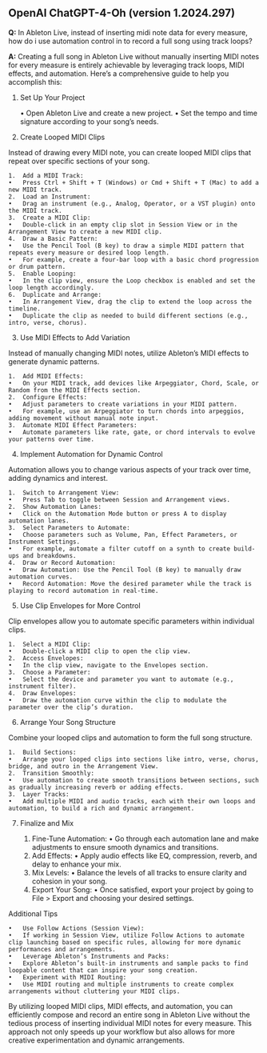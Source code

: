## OpenAI ChatGPT-4-Oh (version 1.2024.297)

**Q:** In Ableton Live, instead of inserting midi note data for every measure, how do i use automation control in to record a full song using track loops?

**A:** Creating a full song in Ableton Live without manually inserting MIDI notes for every measure is entirely achievable by leveraging track loops, MIDI effects, and automation. Here’s a comprehensive guide to help you accomplish this:

1. Set Up Your Project

	•	Open Ableton Live and create a new project.
	•	Set the tempo and time signature according to your song’s needs.

2. Create Looped MIDI Clips

Instead of drawing every MIDI note, you can create looped MIDI clips that repeat over specific sections of your song.

	1.	Add a MIDI Track:
	•	Press Ctrl + Shift + T (Windows) or Cmd + Shift + T (Mac) to add a new MIDI track.
	2.	Load an Instrument:
	•	Drag an instrument (e.g., Analog, Operator, or a VST plugin) onto the MIDI track.
	3.	Create a MIDI Clip:
	•	Double-click in an empty clip slot in Session View or in the Arrangement View to create a new MIDI clip.
	4.	Draw a Basic Pattern:
	•	Use the Pencil Tool (B key) to draw a simple MIDI pattern that repeats every measure or desired loop length.
	•	For example, create a four-bar loop with a basic chord progression or drum pattern.
	5.	Enable Looping:
	•	In the clip view, ensure the Loop checkbox is enabled and set the loop length accordingly.
	6.	Duplicate and Arrange:
	•	In Arrangement View, drag the clip to extend the loop across the timeline.
	•	Duplicate the clip as needed to build different sections (e.g., intro, verse, chorus).

3. Use MIDI Effects to Add Variation

Instead of manually changing MIDI notes, utilize Ableton’s MIDI effects to generate dynamic patterns.

	1.	Add MIDI Effects:
	•	On your MIDI track, add devices like Arpeggiator, Chord, Scale, or Random from the MIDI Effects section.
	2.	Configure Effects:
	•	Adjust parameters to create variations in your MIDI pattern.
	•	For example, use an Arpeggiator to turn chords into arpeggios, adding movement without manual note input.
	3.	Automate MIDI Effect Parameters:
	•	Automate parameters like rate, gate, or chord intervals to evolve your patterns over time.

4. Implement Automation for Dynamic Control

Automation allows you to change various aspects of your track over time, adding dynamics and interest.

	1.	Switch to Arrangement View:
	•	Press Tab to toggle between Session and Arrangement views.
	2.	Show Automation Lanes:
	•	Click on the Automation Mode button or press A to display automation lanes.
	3.	Select Parameters to Automate:
	•	Choose parameters such as Volume, Pan, Effect Parameters, or Instrument Settings.
	•	For example, automate a filter cutoff on a synth to create build-ups and breakdowns.
	4.	Draw or Record Automation:
	•	Draw Automation: Use the Pencil Tool (B key) to manually draw automation curves.
	•	Record Automation: Move the desired parameter while the track is playing to record automation in real-time.

5. Use Clip Envelopes for More Control

Clip envelopes allow you to automate specific parameters within individual clips.

	1.	Select a MIDI Clip:
	•	Double-click a MIDI clip to open the clip view.
	2.	Access Envelopes:
	•	In the clip view, navigate to the Envelopes section.
	3.	Choose a Parameter:
	•	Select the device and parameter you want to automate (e.g., instrument filter).
	4.	Draw Envelopes:
	•	Draw the automation curve within the clip to modulate the parameter over the clip’s duration.

6. Arrange Your Song Structure

Combine your looped clips and automation to form the full song structure.

	1.	Build Sections:
	•	Arrange your looped clips into sections like intro, verse, chorus, bridge, and outro in the Arrangement View.
	2.	Transition Smoothly:
	•	Use automation to create smooth transitions between sections, such as gradually increasing reverb or adding effects.
	3.	Layer Tracks:
	•	Add multiple MIDI and audio tracks, each with their own loops and automation, to build a rich and dynamic arrangement.

7. Finalize and Mix

	1.	Fine-Tune Automation:
	•	Go through each automation lane and make adjustments to ensure smooth dynamics and transitions.
	2.	Add Effects:
	•	Apply audio effects like EQ, compression, reverb, and delay to enhance your mix.
	3.	Mix Levels:
	•	Balance the levels of all tracks to ensure clarity and cohesion in your song.
	4.	Export Your Song:
	•	Once satisfied, export your project by going to File > Export and choosing your desired settings.

Additional Tips

	•	Use Follow Actions (Session View):
	•	If working in Session View, utilize Follow Actions to automate clip launching based on specific rules, allowing for more dynamic performances and arrangements.
	•	Leverage Ableton’s Instruments and Packs:
	•	Explore Ableton’s built-in instruments and sample packs to find loopable content that can inspire your song creation.
	•	Experiment with MIDI Routing:
	•	Use MIDI routing and multiple instruments to create complex arrangements without cluttering your MIDI clips.

By utilizing looped MIDI clips, MIDI effects, and automation, you can efficiently compose and record an entire song in Ableton Live without the tedious process of inserting individual MIDI notes for every measure. This approach not only speeds up your workflow but also allows for more creative experimentation and dynamic arrangements.
